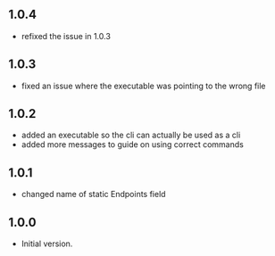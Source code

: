 ## 1.0.4
- refixed the issue in 1.0.3

## 1.0.3
- fixed an issue where the executable was pointing to the wrong file

## 1.0.2
- added an executable so the cli can actually be used as a cli
- added more messages to guide on using correct commands
## 1.0.1
- changed name of static Endpoints field

## 1.0.0

- Initial version.
